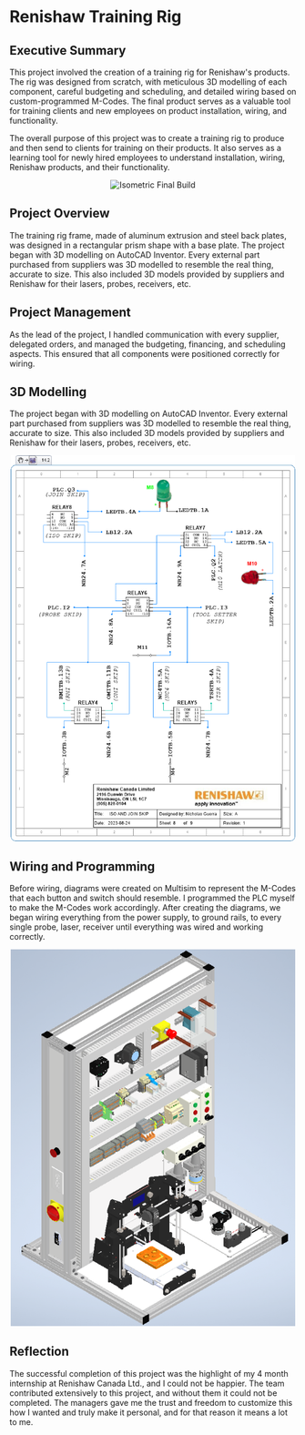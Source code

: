 # Renishaw Training Rig

## Executive Summary
This project involved the creation of a training rig for Renishaw's products. The rig was designed from scratch, with meticulous 3D modelling of each component, careful budgeting and scheduling, and detailed wiring based on custom-programmed M-Codes. The final product serves as a valuable tool for training clients and new employees on product installation, wiring, and functionality.

The overall purpose of this project was to create a training rig to produce and then send to clients for training on their products. It also serves as a learning tool for newly hired employees to understand installation, wiring, Renishaw products, and their functionality.

<p align="center">
  <img src="Photos%20and%20Videos/Final%20Build%20Pictures/Isometric%20Final%20Build.png" width="500" alt="Isometric Final Build">
</p>

## Project Overview
The training rig frame, made of aluminum extrusion and steel back plates, was designed in a rectangular prism shape with a base plate. The project began with 3D modelling on AutoCAD Inventor. Every external part purchased from suppliers was 3D modelled to resemble the real thing, accurate to size. This also included 3D models provided by suppliers and Renishaw for their lasers, probes, receivers, etc.

## Project Management
As the lead of the project, I handled communication with every supplier, delegated orders, and managed the budgeting, financing, and scheduling aspects. This ensured that all components were positioned correctly for wiring.

## 3D Modelling
The project began with 3D modelling on AutoCAD Inventor. Every external part purchased from suppliers was 3D modelled to resemble the real thing, accurate to size. This also included 3D models provided by suppliers and Renishaw for their lasers, probes, receivers, etc.

<p align="center">
  <img src="Photos%20and%20Videos/Wiring%20Diagram%20Pictures/8%20ISO%20AND%20JOINED%20SKIP.png" width="500" alt="ISO & JOINED SKIP">
</p>

## Wiring and Programming
Before wiring, diagrams were created on Multisim to represent the M-Codes that each button and switch should resemble. I programmed the PLC myself to make the M-Codes work accordingly. After creating the diagrams, we began wiring everything from the power supply, to ground rails, to every single probe, laser, receiver until everything was wired and working correctly.

<p align="center">
  <img src="Photos%20and%20Videos/Final%20Build%20Pictures/Final%20CAD%20Assembly.png" width="500" alt="Final CAD Assembly">
</p>

## Reflection
The successful completion of this project was the highlight of my 4 month internship at Renishaw Canada Ltd., and I could not be happier. The team contributed extensively to this project, and without them it could not be completed. The managers gave me the trust and freedom to customize this how I wanted and truly make it personal, and for that reason it means a lot to me. 

